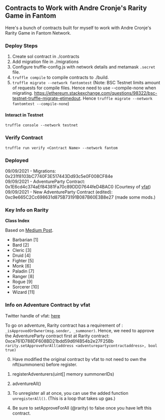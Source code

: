 ## Contracts to Work with Andre Cronje's Rarity Game in Fantom

Here's a bunch of contracts built for myself to work with Andre Cronje's Rarity Game in Fantom Network.

### Deploy Steps
1. Create sol contract in ./contracts
2. Add migration file in ./migrations
3. Configure truffle-config.js with network details and metamask `.secret` file.
4. `truffle compile` to compile contracts to ./build.
5. `truffle migrate --network fantomtest`
(Note: BSC Testnet limits amount of requests for compile files. Hence need to use --compile-none when migrating. https://ethereum.stackexchange.com/questions/98322/bsc-testnet-truffle-migrate-etimedout. Hence 
`truffle migrate --network fantomtest --compile-none`)

#### Interact in Testnet
`truffle console --network testnet`  

### Verify Contract
`truffle run verify <Contract Name> --network fantom`

### Deployed
09/09/2021 - Migrations: 0x231f8103bC7740F3E517443Dd93c5e0F008CF84e  
09/09/2021 - AdventureParty Contract: 0x1E6cd4c374aEf84381Fa70c89DDD7644feD4BAC0 (Courtesy of [vfat](https://twitter.com/vfat0))  
09/09/2021 - New AdventureParty Contract (edited): 0xc9e665C2Cc698631d875B73191B087B60E3B8e27 (made some mods.)



### Key Info on Rarity

**Class Index**  

Based on [Medium Post](https://andrecronje.medium.com/loot-rarity-d341faa4485c).  

- Barbarian [1]
- Bard [2]
- Cleric [3]
- Druid [4]
- Fighter [5]
- Monk [6]
- Paladin [7]
- Ranger [8]
- Rogue [9]
- Sorcerer [10]
- Wizard [11]

### Info on Adventure Contract by vfat
Twitter handle of vfat: [here](https://twitter.com/vfat0)  

To go on adventure, Rarity contract has a requirement of :  
`_isApprovedOrOwner(msg.sender, _summoner)`. Hence, we need to approve the AdventureParty contract first at Rarity contract: 0xce761D788DF608BD21bdd59d6f4B54b2e27F25Bb  
`rarity.setApproveForAll(address <adventurepartycontractaddress>, bool true)`

0. Have modified the original contract by vfat to not need to own the nft(summoners) before register.
1. registerAdventurers(uint[] memory summonerIDs)  
2. adventureAll()

3. To unregister all at once, you can use the added function `unregisterAll()`. (This is a loop that takes up gas.)

4. Be sure to setApproveForAll (@rarity) to false once you have left this contract.